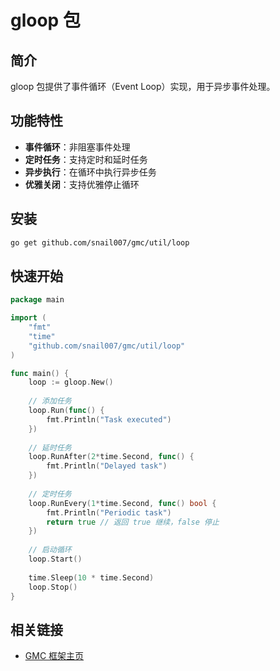 # gloop 包

## 简介

gloop 包提供了事件循环（Event Loop）实现，用于异步事件处理。

## 功能特性

- **事件循环**：非阻塞事件处理
- **定时任务**：支持定时和延时任务
- **异步执行**：在循环中执行异步任务
- **优雅关闭**：支持优雅停止循环

## 安装

```bash
go get github.com/snail007/gmc/util/loop
```

## 快速开始

```go
package main

import (
    "fmt"
    "time"
    "github.com/snail007/gmc/util/loop"
)

func main() {
    loop := gloop.New()
    
    // 添加任务
    loop.Run(func() {
        fmt.Println("Task executed")
    })
    
    // 延时任务
    loop.RunAfter(2*time.Second, func() {
        fmt.Println("Delayed task")
    })
    
    // 定时任务
    loop.RunEvery(1*time.Second, func() bool {
        fmt.Println("Periodic task")
        return true // 返回 true 继续，false 停止
    })
    
    // 启动循环
    loop.Start()
    
    time.Sleep(10 * time.Second)
    loop.Stop()
}
```

## 相关链接

- [GMC 框架主页](https://github.com/snail007/gmc)
